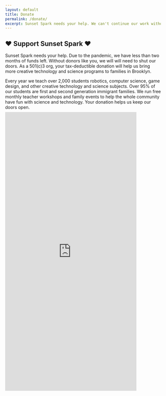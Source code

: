 ```yaml
---
layout: default
title: Donate
permalink: /donate/
excerpt: Sunset Spark needs your help. We can't continue our work without donors like you. As a 501(c)3 org, your tax-deductible donation will help us bring more creative technology and science programs to families in Brooklyn.
---
```

<section>
  <h2 class="section-heading"><span>&#9829; Support Sunset Spark &#9829;</span></h2>
  <p>Sunset Spark needs your help. Due to the pandemic, we have less than two months of funds left. Without donors like you, we will will need to shut our doors. As a 501(c)3 org, your tax-deductible donation will help us bring more creative technology and science programs to families in Brooklyn.</p>
  <p style="margin-bottom: 0.5em;">Every year we teach over 2,000 students robotics, computer science, game design, and other creative technology and science subjects. Over 95% of our students are first and second generation immigrant families. We run free monthly teacher workshops and family events to help the whole community have fun with science and technology. Your donation helps us keep our doors open.
  </p>
  <div class="donorbox-wrap">
    <script src="https://donorbox.org/widget.js" paypalExpress="false"></script>
    <iframe allowpaymentrequest="" frameborder="0" loading="eager" height="900px" name="donorbox" scrolling="no" seamless="seamless" src="https://donorbox.org/embed/support-sunset-spark?default_interval=o" style="max-width: 425px; max-height:none!important" width="100%"></iframe>
  </div>
</section>
